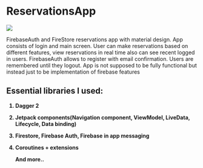 # ReservationsApp
<img class='header-img' src='https://i.ibb.co/cNt60VR/resps.png' />



<p>FirebaseAuth and FireStore reservations app with material design. App consists of login and main screen. User can make reservations based on different features, view reservations in real time also can see recent logged in users. FirebaseAuth allows to register with email confirmation. Users are remembered until they logout. App is not supposed to be fully functional but instead  just to be implementation of firebase features</p>



<h2><strong>Essential libraries I used:</h2>
<ol>
<li>
<p><strong>Dagger 2</strong></p>
</li>

<li>
<p><strong>Jetpack components(Navigation component, ViewModel, LiveData, Lifecycle, Data binding)</strong></p>
</li>

<li>
<p><strong>Firestore, Firebase Auth, Firebase in app messaging</strong></p>
</li>


<li>
<p><strong>Coroutines + extensions</strong></p>
</li>


<p><strong>And more..</strong></p>

</ol>
<br>


